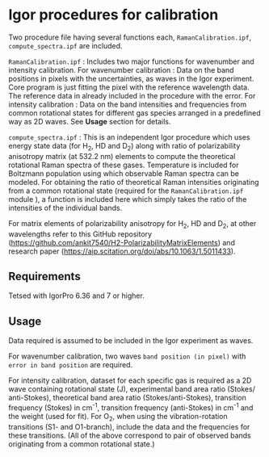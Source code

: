 # Igor procedures for calibration

Two procedure file having several functions each, `RamanCalibration.ipf`, `compute_spectra.ipf` are included.

`RamanCalibration.ipf` : Includes two major functions for wavenumber and intensity calibration. For wavenumber calibration : Data on the band positions in pixels with the uncertainties, as waves in the Igor experiment. Core program is just fitting the pixel with the reference wavelength data. The reference data in already included in the procedure with the error. For intensity calibration : Data on the band intensities and frequencies from common rotational states for different gas species arranged in a  predefined way as 2D waves. See **Usage** section for details.

`compute_spectra.ipf` : This is an independent Igor procedure which uses energy state data (for H<sub>2</sub>, HD and D<sub>2</sub>) along with ratio of polarizability anisotropy matrix (at 532.2 nm) elements to compute the theoretical rotational Raman spectra of these gases. Temperature is included for Boltzmann population using which observable Raman spectra can be modeled. For obtaining the ratio of theoretical Raman intensities originating from a common rotational state (required for the `RamanCalibration.ipf` module ), a function is included  here which simply takes the ratio of the intensities of the individual bands.

For matrix elements of polarizability anisotropy for H<sub>2</sub>, HD and D<sub>2</sub>, at other wavelengths refer to this GitHub repository (<https://github.com/ankit7540/H2-PolarizabilityMatrixElements>) and research paper (<https://aip.scitation.org/doi/abs/10.1063/1.5011433>).


Requirements
----------------
Tetsed with IgorPro 6.36 and 7 or higher.

Usage
----------------
Data required is assumed to be included in the Igor experiment as waves.

For wavenumber calibration, two waves `band position (in pixel)` with `error in band position` are required.

For intensity calibration, dataset for each specific gas is required as a 2D wave containing rotational state (J), experimental band area ratio (Stokes/ anti-Stokes), theoretical band area ratio (Stokes/anti-Stokes), transition frequency (Stokes) in cm<sup>-1</sup>, transition frequency (anti-Stokes) in cm<sup>-1</sup> and the weight (used for fit). For  O<sub>2</sub>, when using the vibration-rotation transitions (S1- and O1-branch), include the data and the frequencies for these transitions. (All of the above correspond to pair of observed bands originating from a common rotational state.)
